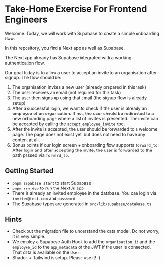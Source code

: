 # Take-Home Exercise For Frontend Engineers

Welcome. Today, we will work with Supabase to create a simple onboarding flow.

In this repository, you find a Next app as well as Supabase.

The Next app already has Supabase integrated with a working authentication flow.

Our goal today is to allow a user to accept an invite to an organisation after signup. The flow should be:

1. The organisation invites a new user (already prepared in this task)
2. The user receives an email (not required for this task)
3. The user then signs up using that email (the signup flow is already setup)
4. After a successful login, we want to check if the user is already an employee of an organisation. If not, the user should be redirected to a new onboarding page where a list of invites is presented. The invite can be accepted by calling the `accept_employee_invite` rpc.
5. After the invite is accepted, the user should be forwarded to a welcome page. The page does not exist yet, but does not need to have any content at all.
6. Bonus points if our login screen + onboarding flow supports `forward_to`: After login and after accepting the invite, the user is forwarded to the path passed via `forward_to`.

## Getting Started

- `pnpm supabase start` to start Supabase
- `pnpm run dev` to run the NextJs app
- There is already an invited employee in the database. You can login via `invited@test.com` and `password`.
- The Supabase types are generated in `src/lib/supabase/database.ts`

## Hints

- Check out the migration file to understand the data model. Do not worry, it is very simple.
- We employ a Supabase Auth Hook to add the `organisation_id` and the `employee_id` to the `app_metadata` of the JWT if the user is connected. That data is available on the `User`.
- Shadcn + Tailwind is setup. Please use it! :)

